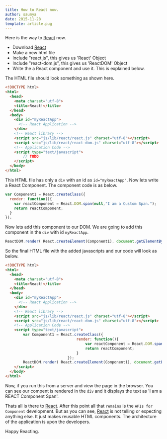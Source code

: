 ```yaml
---
title: How to React now.
author: saumya
date: 2015-11-28
template: article.pug
---
```

Here is the way to [React][1] now.        

 - Download [React][1]
 - Make a new html file
 - Include "react.js", this gives us 'React' Object
 - Include "react-dom.js", this gives us 'ReactDOM' Object
 - Write the a React component and use it. This is explained below.


The HTML file should look something as shown here.

```html
<!DOCTYPE html>
<html>
  <head>
    <meta charset="utf-8">
    <title>React!</title>
  </head>
  <body>
    <div id="myReactApp">
      <!-- React Application -->
    </div>
    <!-- React library -->
    <script src="js/lib/react/react.js" charset="utf-8"></script>
    <script src="js/lib/react/react-dom.js" charset="utf-8"></script>
    <!-- Application Code -->
    <script type="text/javascript">
    	// TODO
    </script>
  </body>
</html>
```

This HTML file has only a `div` with an id as `id="myReactApp"`. Now lets write a React Component. The component code is as below.

```javascript
var Component1 = React.createClass({
  render: function(){
    var reactComponent = React.DOM.span(null,"I am a Custom Span.");
    return reactComponent;
  }
});
```

Now lets add this component to our DOM. We are going to add this component in the `div` with id `myReactApp`.           
```javascript
ReactDOM.render( React.createElement(Component1), document.getElementById("myReactApp") );
```

So the final HTML file with the added javascripts and our code will look as below.
```html
<!DOCTYPE html>
<html>
  <head>
    <meta charset="utf-8">
    <title>React!</title>
  </head>
  <body>
    <div id="myReactApp">
      <!-- React Application -->
    </div>
    <!-- React library -->
    <script src="js/lib/react/react.js" charset="utf-8"></script>
    <script src="js/lib/react/react-dom.js" charset="utf-8"></script>
    <!-- Application Code -->
    <script type="text/javascript">
		var Component1 = React.createClass({
								render: function(){
									var reactComponent = React.DOM.span(null,"I am a REACT Component Span");
									return reactComponent;
								}
							});
    	ReactDOM.render( React.createElement(Component1), document.getElementById("myReactApp") );
    </script>
  </body>
</html>
```          

Now, if you run this from a server and view the page in the browser. You can see our compent is rendered in the `div` and it displays the text as 'I am a REACT Component Span'.          

Thats all is there to [React][1]. After this point all that `remains` is the `APIs for Component` development. But as you can see, [React][1] is not telling or expecting anything else. It just makes reusable HTML components. The architecture of the application is upon the developers.




Happy Reacting.














[1]: http://facebook.github.io/react/
